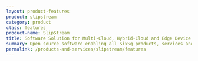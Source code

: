 ```yaml
---
layout: product-features
product: slipstream
category: product
class: features
product-name: SlipStream
title: Software Solution for Multi-Cloud, Hybrid-Cloud and Edge Device Application Management
summary: Open source software enabling all SixSq products, services and solutions. The most comprehensive solution to manage virtualised resources in cloud and edge environment. Reduce operational costs. Improve efficiency.
permalink: /products-and-services/slipstream/features
---
```

